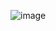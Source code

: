 ![image](https://github.com/akmalxoja/frontent-with-backend-CRUD/assets/145533924/c3fbe25e-506d-4479-b82a-3de9352ded3d)
